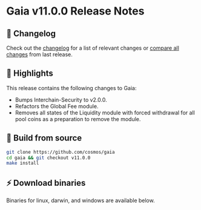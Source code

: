 # Gaia v11.0.0  Release Notes 

## 📝 Changelog

Check out the [changelog](https://github.com/cosmos/gaia/blob/v11.0.0/CHANGELOG.md) for a list of relevant changes or [compare all changes](https://github.com/cosmos/cosmos-sdk/compare/release/v10.0.2...v11.0.0) from last release.

## 🚀 Highlights

<!-- Add any highlights of this release -->

This release contains the following changes to Gaia:

- Bumps Interchain-Security to v2.0.0.
- Refactors the Global Fee module.
- Removes all states of the Liquidity module with forced withdrawal for all pool 
  coins as a preparation to remove the module.

## 🔨 Build from source

```bash
git clone https://github.com/cosmos/gaia
cd gaia && git checkout v11.0.0
make install
```

## ⚡️ Download binaries

Binaries for linux, darwin, and windows are available below.